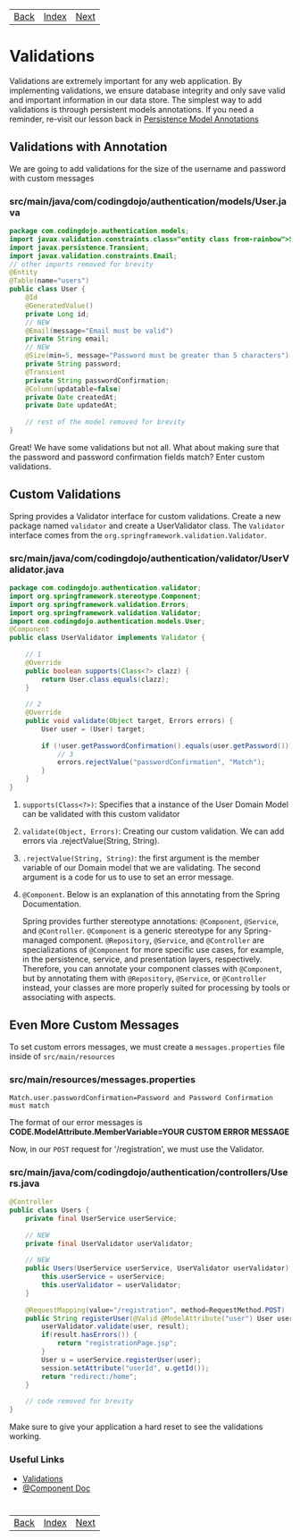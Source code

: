 <table width="100%">
    <tr>
        <td><a href="">Back</a></td>
        <td><a href="../Index.md">Index</a></td>
        <td><a href="">Next</a></td>
    </tr>
</table>

#

#   Validations


Validations are extremely important for any web application. By implementing validations, we ensure database integrity and only save valid and important information in our data store. The simplest way to add validations is through persistent models annotations. If you need a reminder, re-visit our lesson back in [Persistence Model Annotations](./../002_Spring_Data_I/002_JPA.md)

##  __Validations with Annotation__
We are going to add validations for the size of the username and password with custom messages

### __src/main/java/com/codingdojo/authentication/models/User.java__
```java
package com.codingdojo.authentication.models;
import javax.validation.constraints.class="entity class from-rainbow">Size;
import javax.persistence.Transient;
import javax.validation.constraints.Email;
// other imports removed for brevity
@Entity
@Table(name="users")
public class User {
    @Id
    @GeneratedValue()
    private Long id;
    // NEW
    @Email(message="Email must be valid")
    private String email;
    // NEW
    @Size(min=5, message="Password must be greater than 5 characters")
    private String password;
    @Transient
    private String passwordConfirmation;
    @Column(updatable=false)
    private Date createdAt;
    private Date updatedAt;
    
    // rest of the model removed for brevity
}
```
Great! We have some validations but not all. What about making sure that the password and password confirmation fields match? Enter custom validations.

##  __Custom Validations__
Spring provides a Validator interface for custom validations. Create a new package named `validator` and create a UserValidator class. The `Validator` interface comes from the `org.springframework.validation.Validator`.

### __src/main/java/com/codingdojo/authentication/validator/UserValidator.java__
```java
package com.codingdojo.authentication.validator;
import org.springframework.stereotype.Component;
import org.springframework.validation.Errors;
import org.springframework.validation.Validator;
import com.codingdojo.authentication.models.User;
@Component
public class UserValidator implements Validator {
    
    // 1
    @Override
    public boolean supports(Class<?> clazz) {
        return User.class.equals(clazz);
    }
    
    // 2
    @Override
    public void validate(Object target, Errors errors) {
        User user = (User) target;
        
        if (!user.getPasswordConfirmation().equals(user.getPassword())) {
            // 3
            errors.rejectValue("passwordConfirmation", "Match");
        }         
    }
}
```
1.   `supports(Class<?>)`: Specifies that a instance of the User Domain Model can be validated with this custom validator
2.  `validate(Object, Errors)`: Creating our custom validation. We can add errors via .rejectValue(String, String).
3.  `.rejectValue(String, String)`: the first argument is the member variable of our Domain model that we are validating. The second argument is a code for us to use to set an error message.
4.  `@Component`. Below is an explanation of this annotating from the Spring Documentation.

    Spring provides further stereotype annotations: `@Component`, `@Service`, and `@Controller`. `@Component` is a generic stereotype for any Spring-managed component. `@Repository`, `@Service`, and `@Controller` are specializations of `@Component` for more specific use cases, for example, in the persistence, service, and presentation layers, respectively. Therefore, you can annotate your component classes with `@Component`, but by annotating them with `@Repository`, `@Service`, or `@Controller` instead, your classes are more properly suited for processing by tools or associating with aspects.
##  __Even More Custom Messages__
To set custom errors messages, we must create a `messages.properties` file inside of `src/main/resources`

### __src/main/resources/messages.properties__
```
Match.user.passwordConfirmation=Password and Password Confirmation must match
```
The format of our error messages is __CODE.ModelAttribute.MemberVariable=YOUR CUSTOM ERROR MESSAGE__

Now, in our `POST` request for '/registration', we must use the Validator.

### __src/main/java/com/codingdojo/authentication/controllers/Users.java__
```java
@Controller
public class Users {
    private final UserService userService;
    
    // NEW
    private final UserValidator userValidator;
    
    // NEW
    public Users(UserService userService, UserValidator userValidator) {
        this.userService = userService;
        this.userValidator = userValidator;
    }
        
    @RequestMapping(value="/registration", method=RequestMethod.POST)
    public String registerUser(@Valid @ModelAttribute("user") User user, BindingResult result, HttpSession session) {
        userValidator.validate(user, result);
        if(result.hasErrors()) {
            return "registrationPage.jsp";
        }
        User u = userService.registerUser(user);
        session.setAttribute("userId", u.getId());
        return "redirect:/home";
    }
    
    // code removed for brevity
}
```
Make sure to give your application a hard reset to see the validations working.

### __Useful Links__
*   [Validations](http://docs.spring.io/autorepo/docs/spring/3.2.x/spring-framework-reference/html/validation.html)
*   [@Component Doc](https://docs.spring.io/spring-framework/docs/current/spring-framework-reference/core.html#beans-stereotype-annotations)

#

[]()
<table width="100%">
    <tr>
        <td><a href="">Back</a></td>
        <td><a href="../Index.md">Index</a></td>
        <td><a href="">Next</a></td>
    </tr>
</table>